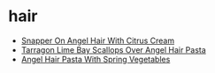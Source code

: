 # hair

 * [Snapper On Angel Hair With Citrus Cream](index/s/snapper-on-angel-hair-with-citrus-cream-106631.json)
 * [Tarragon Lime Bay Scallops Over Angel Hair Pasta](index/t/tarragon-lime-bay-scallops-over-angel-hair-pasta-106889.json)
 * [Angel Hair Pasta With Spring Vegetables](index/a/angel-hair-pasta-with-spring-vegetables.json)
